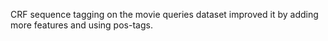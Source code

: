 CRF sequence tagging on the movie queries dataset improved it by adding more features and using pos-tags.

